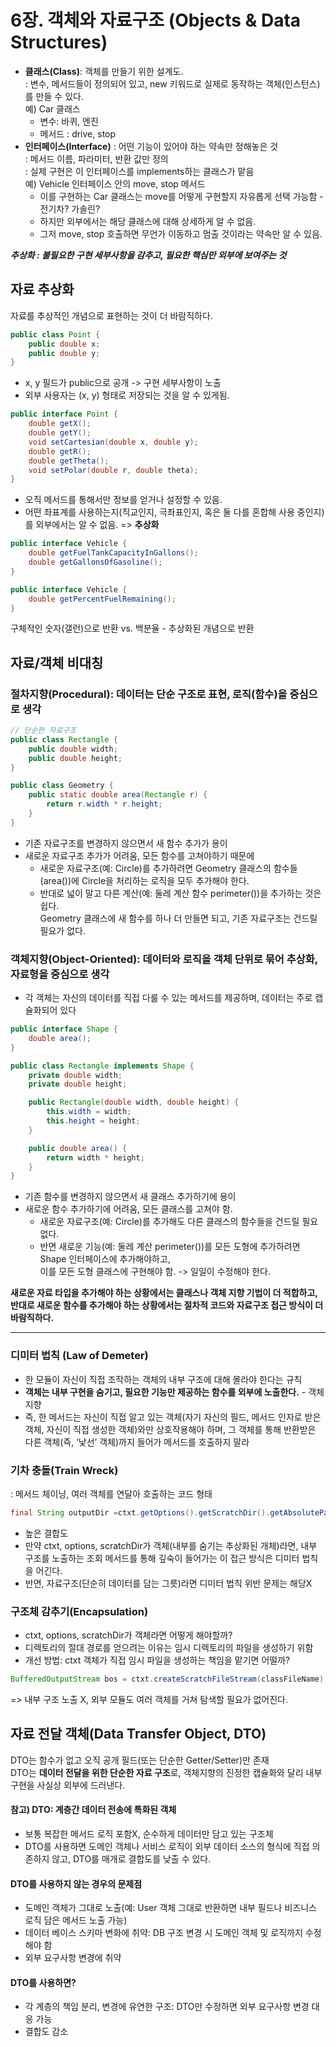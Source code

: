# 6장. 객체와 자료구조 (Objects & Data Structures)

- **클래스(Class)**: 객체를 만들기 위한 설계도. <br>
: 변수, 메서드들이 정의되어 있고, new 키워드로 실제로 동작하는 객체(인스턴스)를 만들 수 있다. <br>
 예) Car 클래스
  - 변수: 바퀴, 엔진
  - 메서드 : drive, stop <br>
- **인터페이스(Interface)**
: 어떤 기능이 있어야 하는 약속만 정해놓은 것 <br>
: 메서드 이름, 파라미터, 반환 값만 정의 <br>
: 실제 구현은 이 인터페이스를 implements하는 클래스가 맡음 <br>
예) Vehicle 인터페이스 안의 move, stop 메서드
  - 이를 구현하는 Car 클래스는 move를 어떻게 구현할지 자유롭게 선택 가능함 - 전기차? 가솔린?
  - 하지만 외부에서는 해당 클래스에 대해 상세하게 알 수 없음.
  - 그저 move, stop 호출하면 무언가 이동하고 멈출 것이라는 약속만 알 수 있음. 

_**추상화 : 불필요한 구현 세부사항을 감추고, 필요한 핵심만 외부에 보여주는 것**_


## 자료 추상화
자료를 추상적인 개념으로 표현하는 것이 더 바람직하다. 

```java
public class Point {
    public double x;
    public double y;
}
```
- x, y 필드가 public으로 공개 -> 구현 세부사항이 노출
- 외부 사용자는 (x, y) 형태로 저장되는 것을 알 수 있게됨.

```java
public interface Point {
    double getX();
    double getY();
    void setCartesian(double x, double y);
    double getR();
    double getTheta();
    void setPolar(double r, double theta);
}
```
- 오직 메서드를 통해서만 정보를 얻거나 설정할 수 있음.
- 어떤 좌표계를 사용하는지(직교인지, 극좌표인지, 혹은 둘 다를 혼합해 사용 중인지)를 외부에서는 알 수 없음. => **추상화**

```java
public interface Vehicle {
    double getFuelTankCapacityInGallons();
    double getGallonsOfGasoline();
}
```

```java
public interface Vehicle {
    double getPercentFuelRemaining();
}
```
구체적인 숫자(갤런)으로 반환 vs. 백분율 - 추상화된 개념으로 반환  <br>

## 자료/객체 비대칭

### 절차지향(Procedural): 데이터는 단순 구조로 표현, 로직(함수)을 중심으로 생각
  ```java
  // 단순한 자료구조
  public class Rectangle {
      public double width;
      public double height;
  }
  
  public class Geometry {
      public static double area(Rectangle r) {
          return r.width * r.height;
      }
  }
  ```
 - 기존 자료구조를 변경하지 않으면서 새 함수 추가가 용이
 - 새로운 자료구조 추가가 어려움, 모든 함수를 고쳐야하기 때문에 <br>
    - 새로운 자료구조(예: Circle)를 추가하려면 Geometry 클래스의 함수들(area())에 Circle을 처리하는 로직을 모두 추가해야 한다.
    - 반대로 넓이 말고 다른 계산(예: 둘레 계산 함수 perimeter())을 추가하는 것은 쉽다. <br> Geometry 클래스에 새 함수를 하나 더 만들면 되고, 기존 자료구조는 건드릴 필요가 없다.
### 객체지향(Object-Oriented): 데이터와 로직을 객체 단위로 묶어 추상화, 자료형을 중심으로 생각
  - 각 객체는 자신의 데이터를 직접 다룰 수 있는 메서드를 제공하며, 데이터는 주로 캡슐화되어 있다
  ```java
  public interface Shape {
      double area(); 
  }
  
  public class Rectangle implements Shape {
      private double width;
      private double height;
  
      public Rectangle(double width, double height) {
          this.width = width;
          this.height = height;
      }
  
      public double area() {
          return width * height;
      }
  }
  ```
 - 기존 함수를 변경하지 않으면서 새 클래스 추가하기에 용이
 - 새로운 함수 추가하기에 어려움, 모든 클래스를 고쳐야 함.
   - 새로운 자료구조(예: Circle)를 추가해도 다른 클래스의 함수들을 건드릴 필요없다.
   - 반면 새로운 기능(예: 둘레 계산 perimeter())를 모든 도형에 추가하려면 Shape 인터페이스에 추가해야하고, <br>
     이를 모든 도형 클래스에 구현해야 함. -> 일일이 수정해야 한다. 

**새로운 자료 타입을 추가해야 하는 상황에서는 클래스나 객체 지향 기법이 더 적합하고, <br> 반대로 새로운 함수를 추가해야 하는 상황에서는 절차적 코드와 자료구조 접근 방식이 더 바람직하다.**

---

### 디미터 법칙 (Law of Demeter)
- 한 모듈이 자신이 직접 조작하는 객체의 내부 구조에 대해 몰라야 한다는 규칙
- **객체는 내부 구현을 숨기고, 필요한 기능만 제공하는 함수를 외부에 노출한다.** - 객체 지향
- 즉, 한 메서드는 자신이 직접 알고 있는 객체(자기 자신의 필드, 메서드 인자로 받은 객체, 자신이 직접 생성한 객체)와만 상호작용해야 하며, 그 객체를 통해 반환받은 다른 객체(즉, ‘낯선’ 객체)까지 들어가 메서드를 호출하지 말라

### 기차 충돌(Train Wreck)
: 메서드 체이닝, 여러 객체를 연달아 호출하는 코드 형태 
```java
final String outputDir =ctxt.getOptions().getScratchDir().getAbsolutePath();
```
- 높은 결합도
- 만약 ctxt, options, scratchDir가 객체(내부를 숨기는 추상화된 개체)라면, 내부 구조를 노출하는 조회 메서드를 통해 깊숙이 들어가는 이 접근 방식은 디미터 법칙을 어긴다.
- 반면, 자료구조(단순히 데이터를 담는 그릇)라면 디미터 법칙 위반 문제는 해당X


### 구조체 감추기(Encapsulation)
- ctxt, options, scratchDir가 객체라면 어떻게 해야할까? 
- 디렉토리의 절대 경로를 얻으려는 이유는 임시 디렉토리의 파일을 생성하기 위함
- 개선 방법: ctxt 객체가 직접 임시 파일을 생성하는 책임을 맡기면 어떨까?
```java
BufferedOutputStream bos = ctxt.createScratchFileStream(classFileName);
```
  => 내부 구조 노출 X, 외부 모듈도 여러 객체를 거쳐 탐색할 필요가 없어진다.


## 자료 전달 객체(Data Transfer Object, DTO)
DTO는 함수가 없고 오직 공개 필드(또는 단순한 Getter/Setter)만 존재<br>
DTO는 **데이터 전달을 위한 단순한 자료 구조**로, 객체지향의 진정한 캡슐화와 달리 내부 구현을 사실상 외부에 드러낸다.
#### 참고) DTO: 계층간 데이터 전송에 특화된 객체
- 보통 복잡한 메서드 로직 포함X, 순수하게 데이터만 담고 있는 구조체
- DTO를 사용하면 도메인 객체나 서비스 로직이 외부 데이터 소스의 형식에 직접 의존하지 않고, DTO를 매개로 결합도를 낮출 수 있다. 


#### DTO를 사용하지 않는 경우의 문제점
- 도메인 객체가 그대로 노출(예: User 객체 그대로 반환하면 내부 필드나 비즈니스 로직 담은 메서드 노출 가능)
- 데이터 베이스 스키마 변화에 취약: DB 구조 변경 시 도메인 객체 및 로직까지 수정해야 함
- 외부 요구사항 변경에 취약

#### DTO를 사용하면? 
- 각 계층의 책임 분리, 변경에 유연한 구조: DTO만 수정하면 외부 요구사항 변경 대응 가능
- 결합도 감소 
